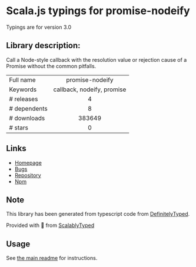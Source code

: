 
# Scala.js typings for promise-nodeify

Typings are for version 3.0

## Library description:
Call a Node-style callback with the resolution value or rejection cause of a Promise without the common pitfalls.

|                    |                 |
| ------------------ | :-------------: |
| Full name          | promise-nodeify |
| Keywords           | callback, nodeify, promise |
| # releases         | 4 |
| # dependents       | 8 |
| # downloads        | 383649 |
| # stars            | 0 |

## Links
- [Homepage](https://github.com/kevinoid/promise-nodeify)
- [Bugs](https://github.com/kevinoid/promise-nodeify/issues)
- [Repository](https://github.com/kevinoid/promise-nodeify)
- [Npm](https://www.npmjs.com/package/promise-nodeify)
    


## Note
This library has been generated from typescript code from [DefinitelyTyped](https://definitelytyped.org).

Provided with :purple_heart: from [ScalablyTyped](https://github.com/oyvindberg/ScalablyTyped)

## Usage
See [the main readme](../../readme.md) for instructions.


